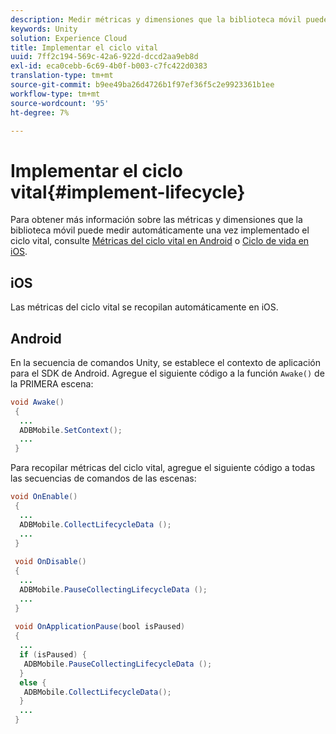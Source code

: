 ```yaml
---
description: Medir métricas y dimensiones que la biblioteca móvil puede medir automáticamente
keywords: Unity
solution: Experience Cloud
title: Implementar el ciclo vital
uuid: 7ff2c194-569c-42a6-922d-dccd2aa9eb8d
exl-id: eca0cebb-6c69-4b0f-b003-c7fc422d0383
translation-type: tm+mt
source-git-commit: b9ee49ba26d4726b1f97ef36f5c2e9923361b1ee
workflow-type: tm+mt
source-wordcount: '95'
ht-degree: 7%

---
```


# Implementar el ciclo vital{#implement-lifecycle}

Para obtener más información sobre las métricas y dimensiones que la biblioteca móvil puede medir automáticamente una vez implementado el ciclo vital, consulte [Métricas del ciclo vital en Android](/help/android/metrics.md) o [Ciclo de vida en iOS](/help/ios/metrics.md).

## iOS

Las métricas del ciclo vital se recopilan automáticamente en iOS.

## Android

En la secuencia de comandos Unity, se establece el contexto de aplicación para el SDK de Android. Agregue el siguiente código a la función `Awake()` de la PRIMERA escena:

```java
void Awake()
 {
  ...
  ADBMobile.SetContext();
  ...
 }
```

Para recopilar métricas del ciclo vital, agregue el siguiente código a todas las secuencias de comandos de las escenas:

```java
void OnEnable()
 {
  ...
  ADBMobile.CollectLifecycleData (); 
  ...
 }
 
 void OnDisable()
 {
  ...
  ADBMobile.PauseCollectingLifecycleData (); 
  ...
 }
  
 void OnApplicationPause(bool isPaused) 
 {
  ...
  if (isPaused) {
   ADBMobile.PauseCollectingLifecycleData (); 
  }  
  else {
   ADBMobile.CollectLifecycleData(); 
  }
  ...
 }
```
